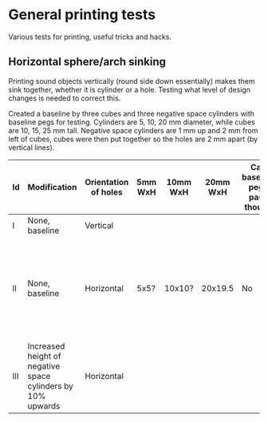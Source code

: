# General printing tests

Various tests for printing, useful tricks and hacks.

## Horizontal sphere/arch sinking

Printing sound objects vertically (round side down essentially) makes them sink together, whether it is cylinder or a hole. Testing what level of design changes is needed to correct this.

Created a baseline by three cubes and three negative space cylinders with baseline pegs for testing. Cylinders are 5, 10, 20 mm diameter, while cubes are 10, 15, 25 mm tall. Negative space cylinders are 1 mm up and 2 mm from left of cubes, cubes were then put together so the holes are 2 mm apart (by vertical lines).

| Id | Modification | Orientation of holes | 5mm WxH | 10mm WxH | 20mm WxH | Can baseline pegs pass though | Corrective measures | Comments |
| --- | --- | --- | --- | --- | --- | --- | --- | --- |
| I | None, baseline | Vertical |  |  |  |  |  |  |
| II | None, baseline | Horizontal | 5x5? | 10x10? | 20x19.5 | No | - | 5mm and 10mm pegs barely fit, 20mm peg does not as there is some overhang/collapse. Slight collapse on 5mm and 10 mm, but not enough to prevent pegs. |
| III | Increased height of negative space cylinders by 10% upwards | Horizontal |  |  |  |  |  |  |